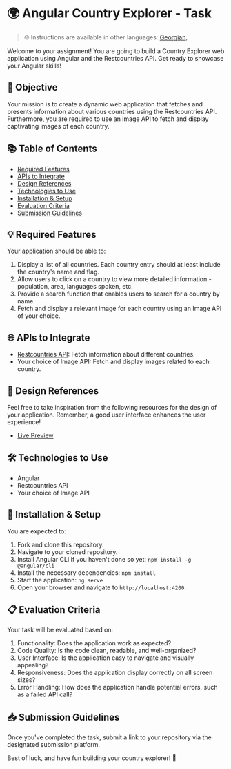 # 🌍 Angular Country Explorer - **Task**

> 🌐 Instructions are available in other languages: [Georgian](README.ge.md),

Welcome to your assignment! You are going to build a Country Explorer web application using Angular and the Restcountries API. Get ready to showcase your Angular skills!

## 🎯 Objective

Your mission is to create a dynamic web application that fetches and presents information about various countries using the Restcountries API. Furthermore, you are required to use an image API to fetch and display captivating images of each country.

## 📚 Table of Contents

- [Required Features](#-required-features)
- [APIs to Integrate](#-apis-to-integrate)
- [Design References](#-design-references)
- [Technologies to Use](#-technologies-to-use)
- [Installation & Setup](#-installation--setup)
- [Evaluation Criteria](#-evaluation-criteria)
- [Submission Guidelines](#-submission-guidelines)

## 💡 Required Features

Your application should be able to:

1. Display a list of all countries. Each country entry should at least include the country's name and flag.
2. Allow users to click on a country to view more detailed information - population, area, languages spoken, etc.
3. Provide a search function that enables users to search for a country by name.
4. Fetch and display a relevant image for each country using an Image API of your choice.

## 🌐 APIs to Integrate

- [Restcountries API](https://restcountries.com/): Fetch information about different countries.
- Your choice of Image API: Fetch and display images related to each country.

## 🎨 Design References

Feel free to take inspiration from the following resources for the design of your application. Remember, a good user interface enhances the user experience!

- [Live Preview](https://angular-country-app.vercel.app/)

## 🛠️ Technologies to Use

- Angular
- Restcountries API
- Your choice of Image API

## 🔧 Installation & Setup

You are expected to:

1. Fork and clone this repository.
2. Navigate to your cloned repository.
3. Install Angular CLI if you haven't done so yet: `npm install -g @angular/cli`
4. Install the necessary dependencies: `npm install`
5. Start the application: `ng serve`
6. Open your browser and navigate to `http://localhost:4200`.

## 📋 Evaluation Criteria

Your task will be evaluated based on:

1. Functionality: Does the application work as expected?
2. Code Quality: Is the code clean, readable, and well-organized?
3. User Interface: Is the application easy to navigate and visually appealing?
4. Responsiveness: Does the application display correctly on all screen sizes?
5. Error Handling: How does the application handle potential errors, such as a failed API call?

## 📥 Submission Guidelines

Once you've completed the task, submit a link to your repository via the designated submission platform.

Best of luck, and have fun building your country explorer! 🚀

